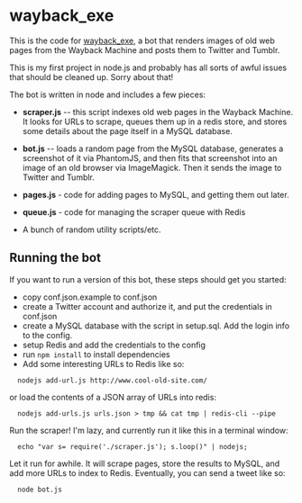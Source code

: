 wayback_exe
===========

This is the code for [wayback_exe](https://twitter.com/wayback_exe), a
bot that renders images of old web pages from the Wayback Machine and
posts them to Twitter and Tumblr.

This is my first project in node.js and probably has all sorts of
awful issues that should be cleaned up. Sorry about that!

The bot is written in node and includes a few pieces:

- **scraper.js** -- this script indexes old web pages in the Wayback
  Machine. It looks for URLs to scrape, queues them up in a redis
  store, and stores some details about the page itself in a MySQL
  database.
  
- **bot.js** -- loads a random page from the MySQL database, generates a
  screenshot of it via PhantomJS, and then fits that screenshot into
  an image of an old browser via ImageMagick. Then it sends the image
  to Twitter and Tumblr.

- **pages.js** - code for adding pages to MySQL, and getting them out
    later.

- **queue.js** - code for managing the scraper queue with Redis

- A bunch of random utility scripts/etc.
  
Running the bot
---------------

If you want to run a version of this bot, these steps should get you
started:

- copy conf.json.example to conf.json
- create a Twitter account and authorize it, and put the credentials
  in conf.json
- create a MySQL database with the script in setup.sql. Add the login
  info to the config.
- setup Redis and add the credentials to the config
- run `npm install` to install dependencies
- Add some interesting URLs to Redis like so:

```
  nodejs add-url.js http://www.cool-old-site.com/
```

or load the contents of a JSON array of URLs into redis:

```
  nodejs add-urls.js urls.json > tmp && cat tmp | redis-cli --pipe
```


Run the scraper! I'm lazy, and currently run it like this in a
terminal window:

```
  echo "var s= require('./scraper.js'); s.loop()" | nodejs;
```

Let it run for awhile. It will scrape pages, store the results to
MySQL, and add more URLs to index to Redis. Eventually, you can send a
tweet like so:

```
  node bot.js
```

